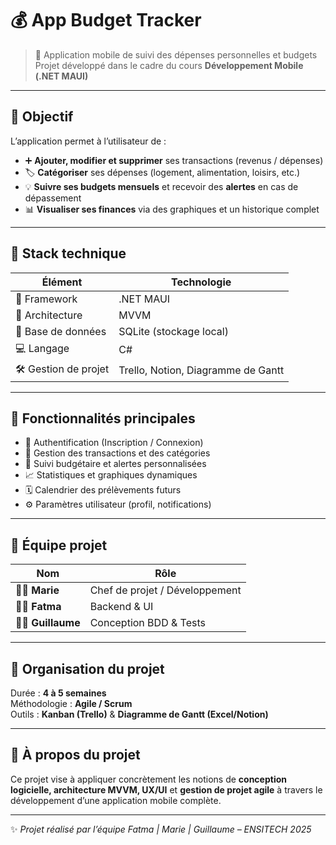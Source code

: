 ﻿# 💰 App Budget Tracker

> 📱 Application mobile de suivi des dépenses personnelles et budgets  
> Projet développé dans le cadre du cours **Développement Mobile (.NET MAUI)**  

---

## 🎯 Objectif

L’application permet à l’utilisateur de :
- ➕ **Ajouter, modifier et supprimer** ses transactions (revenus / dépenses)  
- 🏷️ **Catégoriser** ses dépenses (logement, alimentation, loisirs, etc.)  
- 💡 **Suivre ses budgets mensuels** et recevoir des **alertes** en cas de dépassement  
- 📊 **Visualiser ses finances** via des graphiques et un historique complet  

---

## 🧩 Stack technique

| Élément | Technologie |
|----------|--------------|
| 🧱 Framework | .NET MAUI |
| 🧠 Architecture | MVVM |
| 💾 Base de données | SQLite (stockage local) |
| 💻 Langage | C# |
| 🛠️ Gestion de projet | Trello, Notion, Diagramme de Gantt |

---

## 🚀 Fonctionnalités principales

- 🔐 Authentification (Inscription / Connexion)
- 💸 Gestion des transactions et des catégories
- 📅 Suivi budgétaire et alertes personnalisées
- 📈 Statistiques et graphiques dynamiques
- 🗓️ Calendrier des prélèvements futurs
- ⚙️ Paramètres utilisateur (profil, notifications)

---

## 👥 Équipe projet

| Nom | Rôle |
|------|------|
| 👩‍💻 **Marie** | Chef de projet / Développement |
| 👩‍💻 **Fatma** | Backend & UI |
| 👨‍💻 **Guillaume** | Conception BDD & Tests |

---

## 📆 Organisation du projet

Durée : **4 à 5 semaines**  
Méthodologie : **Agile / Scrum**  
Outils : **Kanban (Trello)** & **Diagramme de Gantt (Excel/Notion)**  

---

## 🧠 À propos du projet

Ce projet vise à appliquer concrètement les notions de **conception logicielle, architecture MVVM, UX/UI** et **gestion de projet agile** à travers le développement d’une application mobile complète.

---

✨ *Projet réalisé par l’équipe Fatma | Marie | Guillaume – ENSITECH 2025*  

